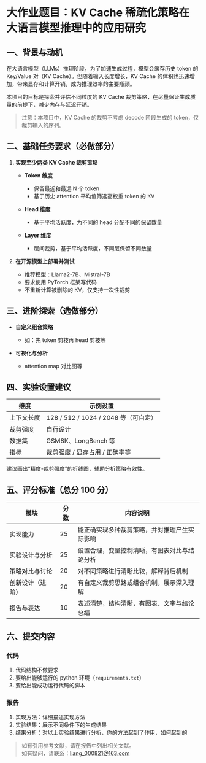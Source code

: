 # 大作业题目：KV Cache 稀疏化策略在大语言模型推理中的应用研究

## 一、背景与动机

在大语言模型（LLMs）推理阶段，为了加速生成过程，模型会缓存历史 token 的 Key/Value 对（KV Cache）。但随着输入长度增长，KV Cache 的体积也迅速增加，带来显存和计算开销，成为推理效率的主要瓶颈。

本项目的目标是探索并评估不同粒度的 KV Cache 裁剪策略，在尽量保证生成质量的前提下，减少内存与延迟开销。

> 注意：本项目中，KV Cache 的裁剪不考虑 decode 阶段生成的 token，仅裁剪输入的序列。

## 二、基础任务要求（必做部分）

1. **实现至少两类 KV Cache 裁剪策略**

   - **Token 维度**
     - 保留最近和最远 N 个 token
     - 基于历史 attention 平均值筛选高权重 token 的 KV

   - **Head 维度**
     - 基于平均活跃度，为不同的 head 分配不同的保留数量

   - **Layer 维度**
     - 层间裁剪，基于平均活跃度，不同层保留不同数量

2. **在开源模型上部署并测试**

   - 推荐模型：Llama2-7B、Mistral-7B
   - 要求使用 PyTorch 框架写代码
   - 不重新计算被删除的 KV，仅支持一次性裁剪

## 三、进阶探索（选做部分）

- **自定义组合策略**
  - 如：先 token 剪枝再 head 剪枝等

- **可视化与分析**
  - attention map 对比图等

## 四、实验设置建议

| 维度         | 示例设置                              |
|--------------|---------------------------------------|
| 上下文长度   | 128 / 512 / 1024 / 2048 等（可自定） |
| 裁剪强度     | 自行设计                              |
| 数据集       | GSM8K、LongBench 等                   |
| 指标         | 裁剪强度 / 显存占用 / 正确率等        |

建议画出“精度-裁剪强度”的折线图，辅助分析策略有效性。

## 五、评分标准（总分 100 分）

| 模块             | 分数 | 内容说明                                                             |
|------------------|------|----------------------------------------------------------------------|
| 实现能力         | 25   | 能正确实现多种裁剪策略，并对推理产生实际影响                     |
| 实验设计与分析   | 25   | 设置合理，变量控制清晰，有图表对比与结论分析                     |
| 策略对比与讨论   | 20   | 对不同策略进行清晰比较，解释背后机制                             |
| 创新设计（进阶） | 20   | 有自定义裁剪思路或组合机制，展示深入理解                         |
| 报告与表达       | 10   | 表述清楚，结构清晰，有图表、文字与结论总结                       |

## 六、提交内容

### 代码

1. 代码结构不做要求  
2. 要给出能够运行的 python 环境（`requirements.txt`）  
3. 要给出能成功运行代码的脚本  

### 报告

1. 实现方法：详细描述实现方法  
2. 实验结果：展示不同条件下的生成结果  
3. 结果分析：对以上实验结果进行分析，你的方法起到了作用，如何起到的  

> 如有引用参考文献，请在报告中列出相关文献。  
> 如有疑问，请联系：liang_000821@163.com
